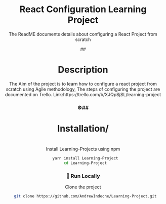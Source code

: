 <!--
The Readme file documents the project description and installation and set up instructions
-->
<!--
Align main heading to the center of the page
-->
<div align="center">
<h1>React Configuration Learning Project</h1> The ReadME documents details about configuring a React Project from scratch 
<div>
<!-- Badges -->
<p>
##<h1> Description</h1>
The Aim of the project is to learn how to configure a react project from scratch using Agile methodology,
The steps of configuring the project are documented on Trello. Link:https://trello.com/b/XJQpSjSL/learning-project

<!-- Installation -->
### :gear:##<h1>Installation/<h1>

Install Learning-Projects using npm


```bash
  yarn install Learning-Project
  cd Learning-Project
```
<!-- Run Locally -->
### :running: Run Locally

Clone the project

```bash
  git clone https://github.com/AndrewIndeche/Learning-Project.git
```
</p>


